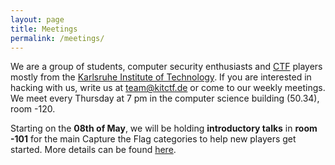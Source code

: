```yaml
---
layout: page
title: Meetings
permalink: /meetings/
---
```


We are a group of students, computer security enthusiasts and [CTF](https://ctftime.org/ctf-wtf/) players mostly from the [Karlsruhe Institute of Technology](https://www.kit.edu/english). If you are interested in hacking with us, write us at [team@kitctf.de](mailto:team@kitctf.de) or come to our weekly meetings. We meet every Thursday at 7 pm in the computer science building (50.34), room -120.

Starting on the **08th of May**, we will be holding **introductory talks** in **room -101** for the main Capture the Flag categories to help new players get started. More details can be found [here](/intro).